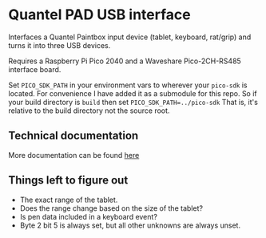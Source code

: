 # Quantel PAD USB interface

Interfaces a Quantel Paintbox input device (tablet, keyboard, rat/grip) and turns it into three USB
devices.

Requires a Raspberry Pi Pico 2040 and a Waveshare Pico-2CH-RS485 interface board.

Set `PICO_SDK_PATH` in your environment vars to wherever your `pico-sdk` is located. For convenience
I have added it as a submodule for this repo. So if your build directory is `build` then set
`PICO_SDK_PATH=../pico-sdk` That is, it's relative to the build directory not the source root.

## Technical documentation

More documentation can be found [here](docs/index.md)

## Things left to figure out
- The exact range of the tablet.
- Does the range change based on the size of the tablet?
- Is pen data included in a keyboard event?
- Byte 2 bit 5 is always set, but all other unknowns are always unset.
